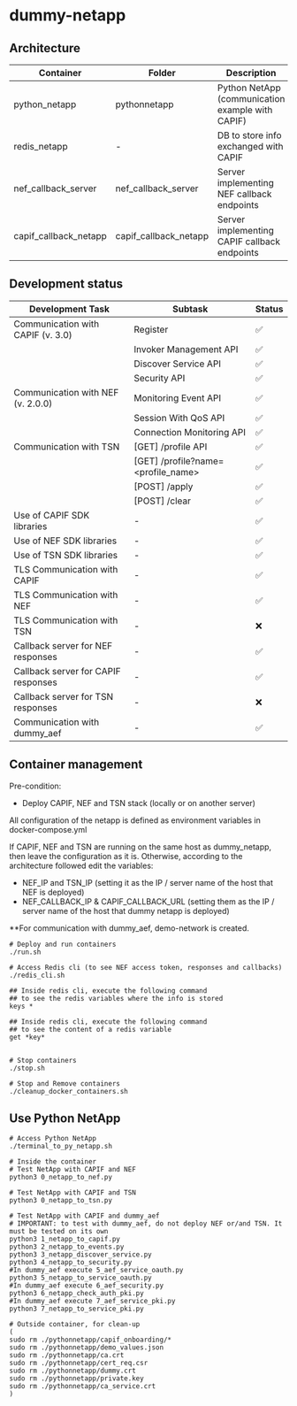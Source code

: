 # dummy-netapp

## Architecture

| Container             | Folder                | Description                                      |
|-----------------------|-----------------------|--------------------------------------------------|
| python_netapp         | pythonnetapp          | Python NetApp (communication example with CAPIF) |
| redis_netapp          | -                     | DB to store info exchanged with CAPIF            |
| nef_callback_server   | nef_callback_server   | Server implementing NEF callback endpoints       |
| capif_callback_netapp | capif_callback_netapp | Server implementing CAPIF callback endpoints     |

## Development status

| Development Task                    | Subtask                            | Status |
|-------------------------------------|------------------------------------|--------|
| Communication with CAPIF (v. 3.0)   | Register                           | ✅      |
|                                     | Invoker Management API             | ✅      |
|                                     | Discover Service API               | ✅      |
|                                     | Security API                       | ✅      |
| Communication with NEF (v. 2.0.0)   | Monitoring Event API               | ✅      |
|                                     | Session With QoS API               | ✅      |
|                                     | Connection Monitoring API          | ✅      |
| Communication with TSN              | [GET] /profile API                 | ✅      |
|                                     | [GET] /profile?name=<profile_name> | ✅      |
|                                     | [POST] /apply                      | ✅      |
|                                     | [POST] /clear                      | ✅      |
| Use of CAPIF SDK libraries          | -                                  | ✅      |
| Use of NEF SDK libraries            | -                                  | ✅      |
| Use of TSN SDK libraries            | -                                  | ✅      |
| TLS Communication with CAPIF        | -                                  | ✅      |
| TLS Communication with NEF          | -                                  | ✅      |
| TLS Communication with TSN          | -                                  | ❌      |
| Callback server for NEF responses   | -                                  | ✅      |
| Callback server for CAPIF responses | -                                  | ✅      |
| Callback server for TSN responses   | -                                  | ❌      |
| Communication with dummy_aef        | -                                  | ✅      |


## Container management
Pre-condition:
- Deploy CAPIF, NEF and TSN stack (locally or on another server)

All configuration of the netapp is defined as environment variables 
in docker-compose.yml

If CAPIF, NEF and TSN are running on the same host as dummy_netapp,
then leave the configuration as it is. 
Otherwise, according to the architecture followed edit the variables:
- NEF_IP and TSN_IP (setting it as the IP / server name of the host that NEF is deployed)
- NEF_CALLBACK_IP & CAPIF_CALLBACK_URL (setting them as the IP / server name of the host that dummy netapp is deployed)

**For communication with dummy_aef, demo-network is created.

```shell
# Deploy and run containers
./run.sh

# Access Redis cli (to see NEF access token, responses and callbacks)
./redis_cli.sh

## Inside redis cli, execute the following command 
## to see the redis variables where the info is stored
keys *

## Inside redis cli, execute the following command 
## to see the content of a redis variable
get *key*


# Stop containers
./stop.sh

# Stop and Remove containers
./cleanup_docker_containers.sh
```

## Use Python NetApp

```shell
# Access Python NetApp
./terminal_to_py_netapp.sh

# Inside the container
# Test NetApp with CAPIF and NEF
python3 0_netapp_to_nef.py

# Test NetApp with CAPIF and TSN
python3 0_netapp_to_tsn.py

# Test NetApp with CAPIF and dummy_aef
# IMPORTANT: to test with dummy_aef, do not deploy NEF or/and TSN. It must be tested on its own
python3 1_netapp_to_capif.py
python3 2_netapp_to_events.py
python3 3_netapp_discover_service.py
python3 4_netapp_to_security.py
#In dummy_aef execute 5_aef_service_oauth.py
python3 5_netapp_to_service_oauth.py
#In dummy_aef execute 6_aef_security.py
python3 6_netapp_check_auth_pki.py
#In dummy_aef execute 7_aef_service_pki.py
python3 7_netapp_to_service_pki.py

# Outside container, for clean-up
(
sudo rm ./pythonnetapp/capif_onboarding/*
sudo rm ./pythonnetapp/demo_values.json 
sudo rm ./pythonnetapp/ca.crt 
sudo rm ./pythonnetapp/cert_req.csr 
sudo rm ./pythonnetapp/dummy.crt 
sudo rm ./pythonnetapp/private.key 
sudo rm ./pythonnetapp/ca_service.crt
)
```